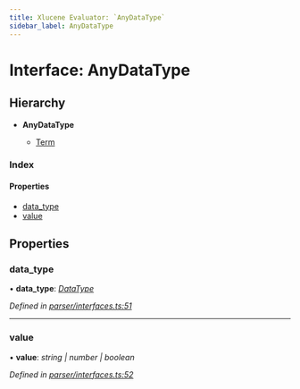 ```yaml
---
title: Xlucene Evaluator: `AnyDataType`
sidebar_label: AnyDataType
---
```


# Interface: AnyDataType

## Hierarchy

* **AnyDataType**

  * [Term](term.md)

### Index

#### Properties

* [data_type](anydatatype.md#data_type)
* [value](anydatatype.md#value)

## Properties

###  data_type

• **data_type**: *[DataType](../overview.md#datatype)*

*Defined in [parser/interfaces.ts:51](https://github.com/terascope/teraslice/blob/a2250fb9/packages/xlucene-evaluator/src/parser/interfaces.ts#L51)*

___

###  value

• **value**: *string | number | boolean*

*Defined in [parser/interfaces.ts:52](https://github.com/terascope/teraslice/blob/a2250fb9/packages/xlucene-evaluator/src/parser/interfaces.ts#L52)*

